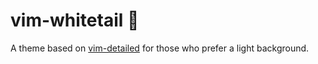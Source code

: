 # vim-whitetail 🦌

A theme based on [vim-detailed](https://github.com/rking/vim-detailed) for those who prefer a light background.
